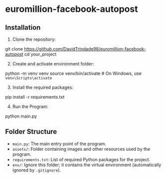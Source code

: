 # euromillion-facebook-autopost

## Installation

1. Clone the repository:

git clone https://github.com/DavidTrindade98/euromillion-facebook-autopost
cd your_project

2. Create and activate environment folder:

python -m venv venv
source venv/bin/activate  # On Windows, use `venv\Scripts\activate`

3. Install the required packages:

pip install -r requirements.txt

4. Run the Program:

python main.py

## Folder Structure

- `main.py`: The main entry point of the program.
- `assets/`: Folder containing images and other resources used by the program.
- `requirements.txt`: List of required Python packages for the project.
- `env/`: Ignore this folder; it contains the virtual environment (automatically ignored by `.gitignore`).
